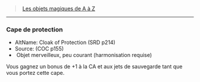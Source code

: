 ﻿---
!MagicItem
Type: Objet merveilleux
Rarity: peu courant
Attunement: harmonisation requise
Id: magicitems_az_hd.md#cape-de-protection
ParentLink: magicitems_az_hd.md#les-objets-magiques-de-a-à-z
Name: Cape de protection
ParentName: Les objets magiques de A à Z
NameLevel: 3
AltName: Cloak of Protection (SRD p214)
Source: (COC p155)
Attributes: {}
---
> [Les objets magiques de A à Z](hd_magicitems_az_les_objets_magiques_de_a_a_z.md)

---

### Cape de protection

- AltName: Cloak of Protection (SRD p214)
- Source: (COC p155)
-  Objet merveilleux, peu courant (harmonisation requise)

Vous gagnez un bonus de +1 à la CA et aux jets de sauvegarde tant que vous portez cette cape.

